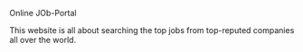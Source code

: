 Online JOb-Portal


This website is all about searching the top jobs from top-reputed companies all over the world.

